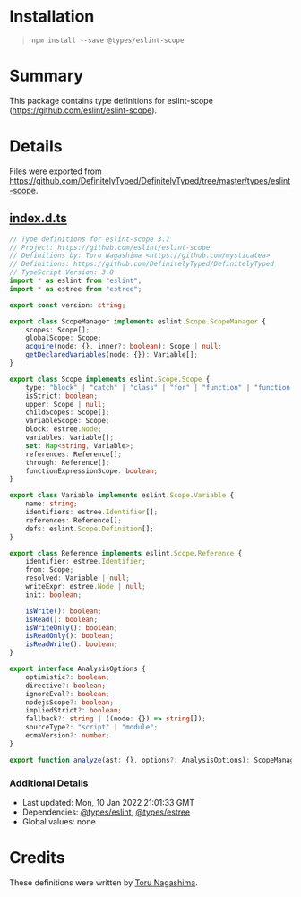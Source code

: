 # Installation
> `npm install --save @types/eslint-scope`

# Summary
This package contains type definitions for eslint-scope (https://github.com/eslint/eslint-scope).

# Details
Files were exported from https://github.com/DefinitelyTyped/DefinitelyTyped/tree/master/types/eslint-scope.
## [index.d.ts](https://github.com/DefinitelyTyped/DefinitelyTyped/tree/master/types/eslint-scope/index.d.ts)
````ts
// Type definitions for eslint-scope 3.7
// Project: https://github.com/eslint/eslint-scope
// Definitions by: Toru Nagashima <https://github.com/mysticatea>
// Definitions: https://github.com/DefinitelyTyped/DefinitelyTyped
// TypeScript Version: 3.8
import * as eslint from "eslint";
import * as estree from "estree";

export const version: string;

export class ScopeManager implements eslint.Scope.ScopeManager {
    scopes: Scope[];
    globalScope: Scope;
    acquire(node: {}, inner?: boolean): Scope | null;
    getDeclaredVariables(node: {}): Variable[];
}

export class Scope implements eslint.Scope.Scope {
    type: "block" | "catch" | "class" | "for" | "function" | "function-expression-name" | "global" | "module" | "switch" | "with" | "TDZ";
    isStrict: boolean;
    upper: Scope | null;
    childScopes: Scope[];
    variableScope: Scope;
    block: estree.Node;
    variables: Variable[];
    set: Map<string, Variable>;
    references: Reference[];
    through: Reference[];
    functionExpressionScope: boolean;
}

export class Variable implements eslint.Scope.Variable {
    name: string;
    identifiers: estree.Identifier[];
    references: Reference[];
    defs: eslint.Scope.Definition[];
}

export class Reference implements eslint.Scope.Reference {
    identifier: estree.Identifier;
    from: Scope;
    resolved: Variable | null;
    writeExpr: estree.Node | null;
    init: boolean;

    isWrite(): boolean;
    isRead(): boolean;
    isWriteOnly(): boolean;
    isReadOnly(): boolean;
    isReadWrite(): boolean;
}

export interface AnalysisOptions {
    optimistic?: boolean;
    directive?: boolean;
    ignoreEval?: boolean;
    nodejsScope?: boolean;
    impliedStrict?: boolean;
    fallback?: string | ((node: {}) => string[]);
    sourceType?: "script" | "module";
    ecmaVersion?: number;
}

export function analyze(ast: {}, options?: AnalysisOptions): ScopeManager;

````

### Additional Details
 * Last updated: Mon, 10 Jan 2022 21:01:33 GMT
 * Dependencies: [@types/eslint](https://npmjs.com/package/@types/eslint), [@types/estree](https://npmjs.com/package/@types/estree)
 * Global values: none

# Credits
These definitions were written by [Toru Nagashima](https://github.com/mysticatea).

